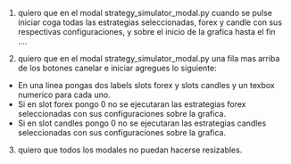 

1. quiero que en el modal strategy_simulator_modal.py cuando se pulse iniciar coga todas las estrategias seleccionadas, forex y candle con sus respectivas configuraciones, y sobre el inicio de la grafica hasta el fin ....


2. quiero que en el modal strategy_simulator_modal.py una fila mas arriba de los botones canelar e iniciar agregues lo siguiente:
- En una linea pongas dos labels slots forex y slots candles y un texbox numerico para cada uno.
- Si en slot forex pongo 0 no se ejecutaran las estrategias forex seleccionadas con sus configuraciones sobre la grafica.
- Si en slot candles pongo 0 no se ejecutaran las estrategias candles seleccionadas con sus configuraciones sobre la grafica.

3. quiero que todos los modales no puedan hacerse resizables.